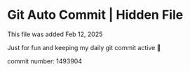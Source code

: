 # Git Auto Commit | Hidden File

This file was added Feb 12, 2025

Just for fun and keeping my daily git commit active 🤪

commit number: 1493904
